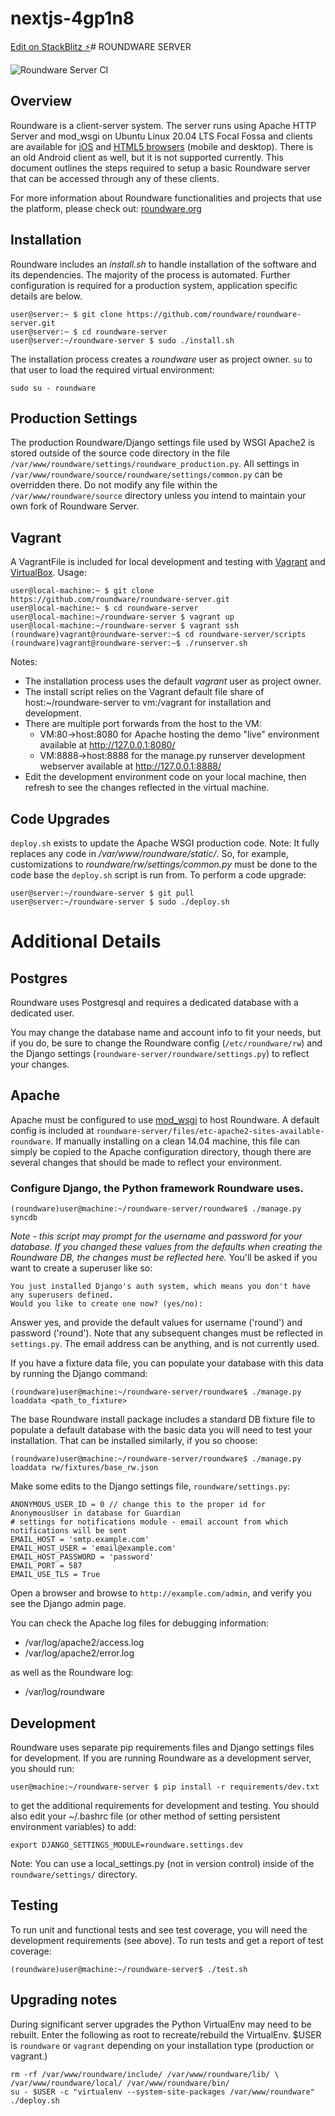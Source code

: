 # nextjs-4gp1n8

[Edit on StackBlitz ⚡️](https://stackblitz.com/edit/nextjs-4gp1n8)# ROUNDWARE SERVER

![Roundware Server CI](https://github.com/probabble/roundware-server/workflows/Roundware%20Server%20CI/badge.svg)

## Overview

Roundware is a client-server system. The server runs using Apache HTTP Server
and mod_wsgi on Ubuntu Linux 20.04 LTS Focal Fossa and clients are available
for [iOS](https://github.com/roundware/roundware-ios-framework-v2) and
[HTML5 browsers](https://gitlab.com/probabble/roundware-web-template)
(mobile and desktop). There is an old Android client as well, but it is not
supported currently. This document outlines the steps required to setup a basic
Roundware server that can be accessed through any of these clients.

For more information about Roundware functionalities and projects that use the
platform, please check out: [roundware.org](http://roundware.org 'Roundware')

## Installation

Roundware includes an _install.sh_ to handle installation of the software and
its dependencies. The majority of the process is automated. Further
configuration is required for a production system, application specific
details are below.

    user@server:~ $ git clone https://github.com/roundware/roundware-server.git
    user@server:~ $ cd roundware-server
    user@server:~/roundware-server $ sudo ./install.sh

The installation process creates a _roundware_ user as project owner. `su` to
that user to load the required virtual environment:

    sudo su - roundware

## Production Settings

The production Roundware/Django settings file used by WSGI Apache2 is stored
outside of the source code directory in the file
`/var/www/roundware/settings/roundware_production.py`. All
settings in `/var/www/roundware/source/roundware/settings/common.py` can be
overridden there. Do not modify any file within the `/var/www/roundware/source`
directory unless you intend to maintain your own fork of Roundware Server.

## Vagrant

A VagrantFile is included for local development and testing with
[Vagrant](http://www.vagrantup.com/) and [VirtualBox](https://www.virtualbox.org/).
Usage:

    user@local-machine:~ $ git clone https://github.com/roundware/roundware-server.git
    user@local-machine:~ $ cd roundware-server
    user@local-machine:~/roundware-server $ vagrant up
    user@local-machine:~/roundware-server $ vagrant ssh
    (roundware)vagrant@roundware-server:~$ cd roundware-server/scripts
    (roundware)vagrant@roundware-server:~$ ./runserver.sh

Notes:

- The installation process uses the default _vagrant_ user as project owner.
- The install script relies on the Vagrant default file share of
  host:~/roundware-server to vm:/vagrant for installation and development.
- There are multiple port forwards from the host to the VM:
  - VM:80->host:8080 for Apache hosting the demo "live" environment available at http://127.0.0.1:8080/
  - VM:8888->host:8888 for the manage.py runserver development webserver available at http://127.0.0.1:8888/
- Edit the development environment code on your local machine, then refresh to see the changes reflected in the virtual machine.

## Code Upgrades

`deploy.sh` exists to update the Apache WSGI production code. Note: It fully
replaces any code in _/var/www/roundware/static/_. So, for example,
customizations to _roundware/rw/settings/common.py_ must be done to the code
base the `deploy.sh` script is run from. To perform a code upgrade:

    user@server:~/roundware-server $ git pull
    user@server:~/roundware-server $ sudo ./deploy.sh

# Additional Details

## Postgres

Roundware uses Postgresql and requires a dedicated database with a dedicated user.

You may change the database name and account info to fit your needs, but if you
do, be sure to change the Roundware config (`/etc/roundware/rw`) and the Django
settings (`roundware-server/roundware/settings.py`) to reflect your changes.

## Apache

Apache must be configured to use [mod_wsgi](http://www.modwsgi.org) to host
Roundware. A default config is included at
`roundware-server/files/etc-apache2-sites-available-roundware`. If manually
installing on a clean 14.04 machine, this file can simply be copied to the
Apache configuration directory, though there are several changes that should
be made to reflect your environment.

### Configure Django, the Python framework Roundware uses.

    (roundware)user@machine:~/roundware-server/roundware$ ./manage.py syncdb

_Note - this script may prompt for the username and password for your database. If you changed these values from the defaults when creating the Roundware DB, the changes must be reflected here._
You'll be asked if you want to create a superuser like so:

    You just installed Django's auth system, which means you don't have any superusers defined.
    Would you like to create one now? (yes/no):

Answer yes, and provide the default values for username ('round') and password
('round'). Note that any subsequent changes must be reflected in `settings.py`.
The email address can be anything, and is not currently used.

If you have a fixture data file, you can populate your database with this data
by running the Django command:

    (roundware)user@machine:~/roundware-server/roundware$ ./manage.py loaddata <path_to_fixture>

The base Roundware install package includes a standard DB fixture file to
populate a default database with the basic data you will need to test your
installation. That can be installed similarly, if you so choose:

    (roundware)user@machine:~/roundware-server/roundware$ ./manage.py loaddata rw/fixtures/base_rw.json

Make some edits to the Django settings file, `roundware/settings.py`:

    ANONYMOUS_USER_ID = 0 // change this to the proper id for AnonymousUser in database for Guardian
    # settings for notifications module - email account from which notifications will be sent
    EMAIL_HOST = 'smtp.example.com'
    EMAIL_HOST_USER = 'email@example.com'
    EMAIL_HOST_PASSWORD = 'password'
    EMAIL_PORT = 587
    EMAIL_USE_TLS = True

Open a browser and browse to `http://example.com/admin`, and verify you see the Django admin page.

You can check the Apache log files for debugging information:

- /var/log/apache2/access.log
- /var/log/apache2/error.log

as well as the Roundware log:

- /var/log/roundware

## Development

Roundware uses separate pip requirements files and Django settings files for development.
If you are running Roundware as a development server, you should run:

    user@machine:~/roundware-server $ pip install -r requirements/dev.txt

to get the additional requirements for development and testing.
You should also edit your ~/.bashrc file (or other method of setting persistent
environment variables) to add:

    export DJANGO_SETTINGS_MODULE=roundware.settings.dev

Note: You can use a local_settings.py (not in version control) inside
of the `roundware/settings/` directory.

## Testing

To run unit and functional tests and see test coverage, you will need the
development requirements (see above).
To run tests and get a report of test coverage:

    (roundware)user@machine:~/roundware-server$ ./test.sh

## Upgrading notes

During significant server upgrades the Python VirtualEnv may need to be rebuilt. Enter the
following as root to recreate/rebuild the VirtualEnv. $USER is `roundware` or
`vagrant` depending on your installation type (production or vagrant.)

    rm -rf /var/www/roundware/include/ /var/www/roundware/lib/ \
    /var/www/roundware/local/ /var/www/roundware/bin/
    su - $USER -c "virtualenv --system-site-packages /var/www/roundware"
    ./deploy.sh
